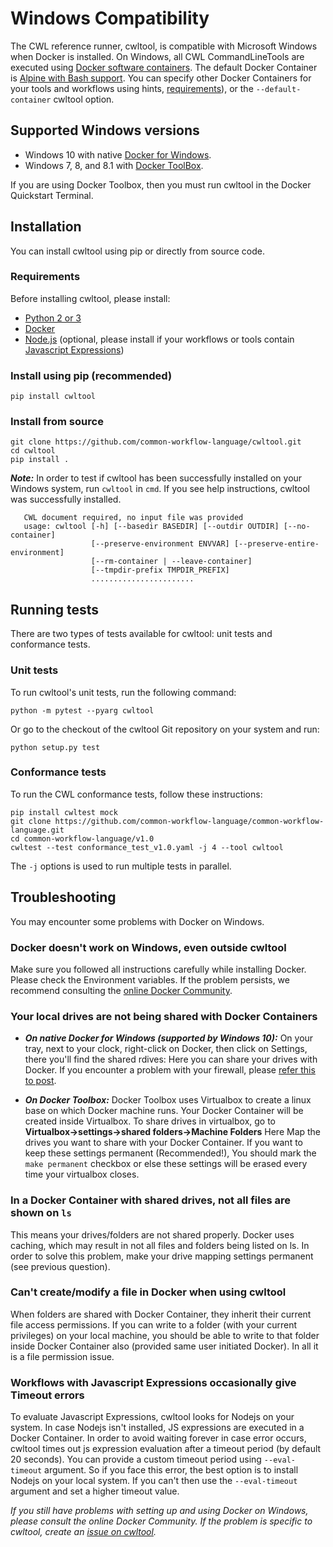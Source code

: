 # Windows Compatibility
The CWL reference runner, cwltool, is compatible with Microsoft Windows when
Docker is installed. On Windows, all CWL CommandLineTools are executed using
[Docker software containers](https://docs.docker.com/docker-for-windows/). The
default Docker Container is
[Alpine with Bash support](https://github.com/frol/docker-alpine-bash). You can
specify other Docker Containers for your tools and workflows using hints,
[requirements](http://www.commonwl.org/v1.0/CommandLineTool.html#DockerRequirement)),
or the `--default-container` cwltool option.

## Supported Windows versions
* Windows 10 with native [Docker for Windows](https://docs.docker.com/docker-for-windows/).
* Windows 7, 8, and 8.1 with [Docker ToolBox](https://docs.docker.com/toolbox/toolbox_install_windows/).

If you are using Docker Toolbox, then you must run cwltool in the Docker
Quickstart Terminal.

## Installation

You can install cwltool using pip or directly from source code.

### Requirements

Before installing cwltool, please install:

* [Python 2 or 3](https://www.python.org/downloads/windows/)
* [Docker](https://docs.docker.com/docker-for-windows/install/)
* [Node.js](https://nodejs.org/en/download/) (optional, please install if your
  workflows or tools contain [Javascript Expressions](http://www.commonwl.org/v1.0/CommandLineTool.html#InlineJavascriptRequirement))

### Install using pip (recommended)

```
pip install cwltool
```

### Install from source

```
git clone https://github.com/common-workflow-language/cwltool.git
cd cwltool
pip install .
```

***Note:*** In order to test if cwltool has been successfully installed on your
Windows system, run `cwltool` in `cmd`. If you see help instructions, cwltool was successfully installed.

```
   CWL document required, no input file was provided
   usage: cwltool [-h] [--basedir BASEDIR] [--outdir OUTDIR] [--no-container]
                  [--preserve-environment ENVVAR] [--preserve-entire-environment]
                  [--rm-container | --leave-container]
                  [--tmpdir-prefix TMPDIR_PREFIX]
                  .......................
```

## Running tests

There are two types of tests available for cwltool: unit tests and conformance tests.

### Unit tests

To run cwltool's unit tests, run the following command:
```
python -m pytest --pyarg cwltool
```

Or go to the checkout of the cwltool Git repository on your system and run:

```
python setup.py test
```



### Conformance tests

To run the CWL conformance tests, follow these instructions:

```
pip install cwltest mock
git clone https://github.com/common-workflow-language/common-workflow-language.git
cd common-workflow-language/v1.0
cwltest --test conformance_test_v1.0.yaml -j 4 --tool cwltool
```
The `-j` options is used to run multiple tests in parallel.

## Troubleshooting

You may encounter some problems with Docker on Windows.

### Docker doesn't work on Windows, even outside cwltool

Make sure you followed all instructions carefully while installing Docker.
Please check the Environment variables. If the problem persists, we recommend
consulting the [online Docker Community](https://forums.docker.com/).

### Your local drives are not being shared with Docker Containers

* ***On native Docker for Windows (supported by Windows 10):***
On your tray, next to your clock, right-click on Docker, then click on Settings,
there you'll find the shared rdives: Here you can share your drives with Docker.
If you encounter a problem with your firewall, please
[refer this to post](https://blog.olandese.nl/2017/05/03/solve-docker-for-windows-error-a-firewall-is-blocking-file-sharing-between-windows-and-the-containers/).

* ***On Docker Toolbox:***
Docker Toolbox uses Virtualbox to create a linux base on which Docker machine runs.
Your Docker Container will be created inside Virtualbox. To share drives
in virtualbox, go to ****Virtualbox->settings->shared folders->Machine Folders****
Here Map the drives you want to share with your Docker Container.
If you want to keep these settings permanent (Recommended!), You should mark the
`make permanent` checkbox or else these settings will be erased every time your
virtualbox closes.

### In a Docker Container with shared drives, not all files are shown on `ls`

This means your drives/folders are not shared properly. Docker uses caching,
which may result in not all files and folders being listed on ls. In order to
solve this problem, make your drive mapping settings permanent (see previous
question).

### Can't create/modify a file in Docker when using cwltool

When folders are shared with Docker Container, they inherit their current file
access permissions. If you can write to a folder (with your current privileges)
on your local machine, you should be able to write to that folder inside Docker
Container also (provided same user initiated Docker). In all it is a file
permission issue.

### Workflows with Javascript Expressions occasionally give Timeout errors
To evaluate Javascript Expressions, cwltool looks for Nodejs on your system.
In case Nodejs isn't installed, JS expressions are executed in a Docker Container.
In order to avoid waiting forever in case error occurs, cwltool times out js
expression evaluation after a timeout period (by default 20 seconds). You can
provide a custom timeout period using `--eval-timeout` argument. So if you face
this error, the best option is to install Nodejs on your local system. If you
can't then use the `--eval-timeout` argument and set a higher timeout value.

*If you still have problems with setting up and using Docker on Windows, please
consult the online Docker Community. If the problem is specific to cwltool,
create an [issue on cwltool](https://github.com/common-workflow-language/cwltool/issues).*

